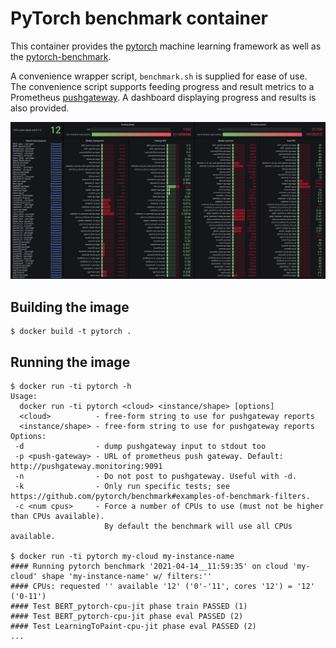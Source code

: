 # PyTorch benchmark container

This container provides the [pytorch](https://github.com/pytorch/benchmark) machine learning framework as well as the [pytorch-benchmark](https://github.com/pytorch/benchmark).

A convenience wrapper script, `benchmark.sh` is supplied for ease of use. The convenience script supports feeding progress and result metrics to a Prometheus [pushgateway](https://github.com/prometheus/pushgateway). A dashboard displaying progress and results is also provided.


![Pytorch Grafana dashboard screenshot](pytorch-grafana.png "Pytorch benchmark Grafana dashboard")

## Building the image
```shell
$ docker build -t pytorch .
```

## Running the image
```shell
$ docker run -ti pytorch -h
Usage:
  docker run -ti pytorch <cloud> <instance/shape> [options]
  <cloud>          - free-form string to use for pushgateway reports
  <instance/shape> - free-form string to use for pushgateway reports
Options:
 -d                - dump pushgateway input to stdout too
 -p <push-gateway> - URL of prometheus push gateway. Default: http://pushgateway.monitoring:9091
 -n                - Do not post to pushgateway. Useful with -d.
 -k                - Only run specific tests; see https://github.com/pytorch/benchmark#examples-of-benchmark-filters.
 -c <num cpus>     - Force a number of CPUs to use (must not be higher than CPUs available).
                     By default the benchmark will use all CPUs available.

$ docker run -ti pytorch my-cloud my-instance-name
#### Running pytorch benchmark '2021-04-14__11:59:35' on cloud 'my-cloud' shape 'my-instance-name' w/ filters:''
#### CPUs: requested '' available '12' ('0'-'11', cores '12') = '12' ('0-11')
#### Test BERT_pytorch-cpu-jit phase train PASSED (1)
#### Test BERT_pytorch-cpu-jit phase eval PASSED (2)
#### Test LearningToPaint-cpu-jit phase eval PASSED (2)
...
```

